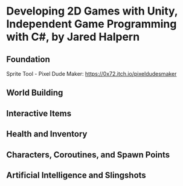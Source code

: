 # Developing 2D Games with Unity, Independent Game Programming with C#, by Jared Halpern

## Foundation

Sprite Tool - Pixel Dude Maker: <https://0x72.itch.io/pixeldudesmaker>

<!-- TODO: unfinished below -->

## World Building

## Interactive Items

## Health and Inventory

## Characters, Coroutines, and Spawn Points

## Artificial Intelligence and Slingshots
